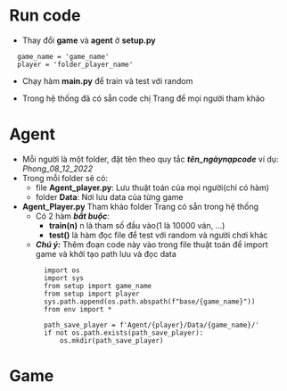 # Run code

  - Thay đổi **game** và **agent** ở **setup.py**
  ```
    game_name = 'game_name'
    player = 'folder_player_name'
   ```
  - Chạy hàm **main.py** để train và test với random
  
  - Trong hệ thống đã có sẵn code chị Trang để mọi người tham khảo

# Agent
  - Mỗi người là một folder, đặt tên theo quy tắc ***tên_ngàynạpcode*** ví dụ: *Phong_08_12_2022*
  - Trong mỗi folder sẽ có:
      - file **Agent_player.py**: Lưu thuật toán của mọi người(chỉ có hàm)
      - folder **Data**: Nơi lưu data của từng game 
  - **Agent_Player.py** Tham khảo folder Trang có sẵn trong hệ thống
      - Có 2 hàm ***bắt buộc***:
        - **train(n)** n là tham số đầu vào(1 là 10000 ván, ...)
        - **test()** là hàm đọc file để test với random và người chơi khác
      - ***Chú ý:*** Thêm đoạn code này vào trong file thuật toán để import game và khởi tạo path lưu và đọc data
        ```
          import os
          import sys
          from setup import game_name
          from setup import player
          sys.path.append(os.path.abspath(f"base/{game_name}"))
          from env import *

          path_save_player = f'Agent/{player}/Data/{game_name}/'
          if not os.path.exists(path_save_player):
              os.mkdir(path_save_player)
        ```
# Game
